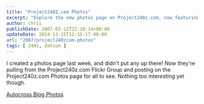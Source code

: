 ```yaml
---
title: "Project240Z.com Photos"
excerpt: "Explore the new photos page on Project240z.com, now featuring images from our Flickr Group."
author: chris
publishDate: 2007-03-12T22:20:14+00:00
updateDate: 2024-11-15T12:15:17-06:00
url: "2007/project240zcom-photos"
tags: [ 240z, datsun ]
---
```


I created a photos page last week, and didn't put any up there! Now they're pulling from the Project240z.com Flickr Group and posting on the Project240z.com Photos page for all to see. Nothing too interesting yet though.

[Autocross Blog Photos](/photos)

